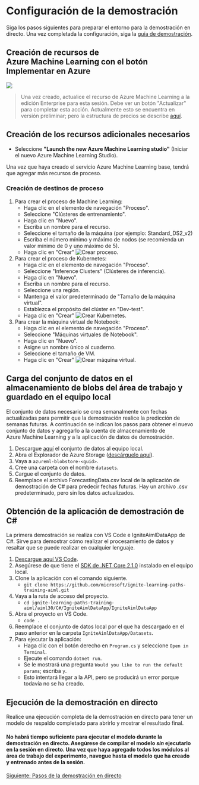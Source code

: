 # <a name="demo-setup"></a>Configuración de la demostración
Siga los pasos siguientes para preparar el entorno para la demostración en directo. Una vez completada la configuración, siga la [guía de demostración](demoguide.md).

## <a name="create-azure-machine-learninge-resources-with-the-deploy-to-azure-button-below"></a>Creación de recursos de Azure Machine Learning con el botón Implementar en Azure
<a href="https://portal.azure.com/#create/Microsoft.Template/uri/https%3A%2F%2Fraw.githubusercontent.com%2Fcassieview%2Fignite-learning-paths-training-aiml%2Fmaster%2Faiml30%2Fdeploy.json" rel="nofollow"> <img src="https://camo.githubusercontent.com/9285dd3998997a0835869065bb15e5d500475034/687474703a2f2f617a7572656465706c6f792e6e65742f6465706c6f79627574746f6e2e706e67" data-canonical-src="http://azuredeploy.net/deploybutton.png" style="max-width:100%;">
</a>

> Una vez creado, actualice el recurso de Azure Machine Learning a la edición Enterprise para esta sesión. Debe ver un botón "Actualizar" para completar esta acción. Actualmente esto se encuentra en versión preliminar; pero la estructura de precios se describe [aquí](https://azure.microsoft.com/en-us/pricing/details/machine-learning/).

## <a name="create-additional-resources-needed"></a>Creación de los recursos adicionales necesarios

* Seleccione **"Launch the new Azure Machine Learning studio"** (Iniciar el nuevo Azure Machine Learning Studio).

Una vez que haya creado el servicio Azure Machine Learning base, tendrá que agregar más recursos de proceso.
### <a name="create-compute-targets"></a>Creación de destinos de proceso
1. Para crear el proceso de Machine Learning:
    * Haga clic en el elemento de navegación "Proceso".
    * Seleccione "Clústeres de entrenamiento".
    * Haga clic en "Nuevo".
    * Escriba un nombre para el recurso.
    * Seleccione el tamaño de la máquina (por ejemplo: Standard_DS2_v2)
    * Escriba el número mínimo y máximo de nodos (se recomienda un valor mínimo de 0 y uno máximo de 5).
    * Haga clic en "Crear" ![Crear proceso](https://globaleventcdn.blob.core.windows.net/assets/aiml/aiml30/CreateMlCompute.gif).
2. Para crear el proceso de Kubernetes:
    * Haga clic en el elemento de navegación "Proceso".
    * Seleccione "Inference Clusters" (Clústeres de inferencia).
    * Haga clic en "Nuevo".
    * Escriba un nombre para el recurso.
    * Seleccione una región.
    * Mantenga el valor predeterminado de "Tamaño de la máquina virtual".
    * Establezca el propósito del clúster en "Dev-test".
    * Haga clic en "Crear" ![Crear Kubernetes](https://globaleventcdn.blob.core.windows.net/assets/aiml/aiml30/CreateKubService.gif).
3. Para crear la máquina virtual de Notebook:
    * Haga clic en el elemento de navegación "Proceso".
    * Seleccione "Máquinas virtuales de Notebook".
    * Haga clic en "Nuevo".
    * Asigne un nombre único al cuaderno.
    * Seleccione el tamaño de VM.
    * Haga clic en "Crear" ![Crear máquina virtual](https://globaleventcdn.blob.core.windows.net/assets/aiml/aiml30/CreateNotebookVM.gif).


## <a name="upload-dataset-to-workspace-blob-storage-and-save-to-local"></a>Carga del conjunto de datos en el almacenamiento de blobs del área de trabajo y guardado en el equipo local
El conjunto de datos necesario se crea semanalmente con fechas actualizadas para permitir que la demostración realice la predicción de semanas futuras. A continuación se indican los pasos para obtener el nuevo conjunto de datos y agregarlo a la cuenta de almacenamiento de Azure Machine Learning y a la aplicación de datos de demostración.

1. Descargue [aquí](https://globaleventcdn.blob.core.windows.net/assets/aiml/aiml30/datasets/ForecastingData.csv) el conjunto de datos al equipo local.
2. Abra el Explorador de Azure Storage ([descárguelo aquí](https://azure.microsoft.com/en-us/features/storage-explorer/)).
3. Vaya a `azureml-blobstore-<guid>`.
4. Cree una carpeta con el nombre `datasets`.
5. Cargue el conjunto de datos.
6. Reemplace el archivo ForecastingData.csv local de la aplicación de demostración de C# para predecir fechas futuras. Hay un archivo .csv predeterminado, pero sin los datos actualizados.

## <a name="get-the-c-demo-app"></a>Obtención de la aplicación de demostración de C#
La primera demostración se realiza con VS Code e IgniteAimlDataApp de C#. Sirve para demostrar cómo realizar el procesamiento de datos y resaltar que se puede realizar en cualquier lenguaje.

1. [Descargue aquí VS Code](https://code.visualstudio.com/download).
2. Asegúrese de que tiene el [SDK de .NET Core 2.1.0](https://dotnet.microsoft.com/download/dotnet-core/2.1) instalado en el equipo local.
3. Clone la aplicación con el comando siguiente.
    * `git clone https://github.com/microsoft/ignite-learning-paths-training-aiml.git`
4. Vaya a la ruta de acceso del proyecto.
    * `cd ignite-learning-paths-training-aiml/aiml30/C#/IgniteAimlDataApp/IgniteAimlDataApp`
5. Abra el proyecto en VS Code.
    * `code .`
6. Reemplace el conjunto de datos local por el que ha descargado en el paso anterior en la carpeta `IgniteAimlDataApp/Datasets`.
7. Para ejecutar la aplicación:
    * Haga clic con el botón derecho en `Program.cs` y seleccione `Open in Terminal`.
    * Ejecute el comando `dotnet run`.
    * Se le mostrará una pregunta `Would you like to run the default params`; escriba `y`.
    * Esto intentará llegar a la API, pero se producirá un error porque todavía no se ha creado.

## <a name="run-through-the-live-demo"></a>Ejecución de la demostración en directo
Realice una ejecución completa de la demostración en directo para tener un modelo de respaldo completado para abrirlo y mostrar el resultado final.

#### <a name="there-will-not-be-enough-time-to-run-the-model-during-the-live-demo-make-sure-to-build-the-model-_without_-running-it-in-the-live-session-once-you-have-added-all-the-modules-to-the-experiment-workspace-then-navigate-to-the-model-you-created-and-trained-prior-to-the-session"></a>No habrá tiempo suficiente para ejecutar el modelo durante la demostración en directo. Asegúrese de compilar el modelo _sin_ ejecutarlo en la sesión en directo. Una vez que haya agregado todos los módulos al área de trabajo del experimento, navegue hasta el modelo que ha creado y entrenado antes de la sesión.

[Siguiente: Pasos de la demostración en directo](demoguide.md)
